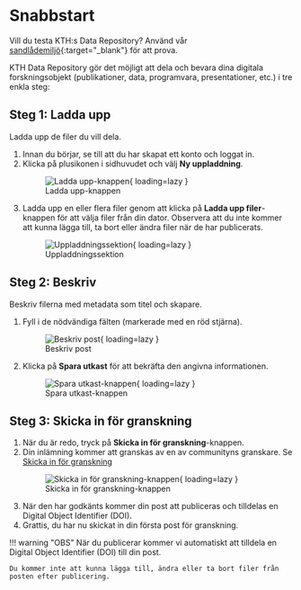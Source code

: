 # Snabbstart

Vill du testa KTH:s Data Repository? Använd vår [sandlådemiljö](https://invenio-dev.kth-prod-1.sys.kth.se){:target="_blank"} för att prova.

KTH Data Repository gör det möjligt att dela och bevara dina digitala forskningsobjekt (publikationer, data, programvara, presentationer, etc.) i tre enkla steg:

## Steg 1: Ladda upp

Ladda upp de filer du vill dela.

1. Innan du börjar, se till att du har skapat ett konto och loggat in.
2. Klicka på plusikonen i sidhuvudet och välj **Ny uppladdning**.
        <figure markdown="span">
            ![Ladda upp-knappen](assets/images/get_started_new_upload_btn.jpg){ loading=lazy }
        <figcaption>Ladda upp-knappen</figcaption>
        </figure>
3. Ladda upp en eller flera filer genom att klicka på **Ladda upp filer**-knappen för att välja filer från din dator. Observera att du inte kommer att kunna lägga till, ta bort eller ändra filer när de har publicerats.
        <figure markdown="span">
            ![Uppladdningssektion](assets/images/get_started_upload_section.jpg){ loading=lazy }
        <figcaption>Uppladdningssektion</figcaption>
        </figure>

## Steg 2: Beskriv

Beskriv filerna med metadata som titel och skapare.

1. Fyll i de nödvändiga fälten (markerade med en röd stjärna).
        <figure markdown="span">
            ![Beskriv post](assets/images/get_started_describe_record.jpg){ loading=lazy }
        <figcaption>Beskriv post</figcaption>
        </figure>
2. Klicka på **Spara utkast** för att bekräfta den angivna informationen.
        <figure markdown="span">
            ![Spara utkast-knappen](assets/images/get_started_submit_for_review.jpg){ loading=lazy }
        <figcaption>Spara utkast-knappen</figcaption>
        </figure>

## Steg 3: Skicka in för granskning

1. När du är redo, tryck på **Skicka in för granskning**-knappen.
2. Din inlämning kommer att granskas av en av communityns granskare. Se [Skicka in för granskning](../share/submit_for_review.md)
        <figure markdown="span">
            ![Skicka in för granskning-knappen](assets/images/get_started_submit_for_review.jpg){ loading=lazy }
        <figcaption>Skicka in för granskning-knappen</figcaption>
        </figure>
3. När den har godkänts kommer din post att publiceras och tilldelas en Digital Object Identifier (DOI).
4. Grattis, du har nu skickat in din första post för granskning.

!!! warning "OBS"
    När du publicerar kommer vi automatiskt att tilldela en Digital Object Identifier (DOI) till din post.

    Du kommer inte att kunna lägga till, ändra eller ta bort filer från posten efter publicering.
